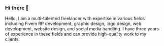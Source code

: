 ### Hi there 👋

Hello, I am a multi-talented freelancer with expertise in various fields including Fivem RP development, graphic design, logo design, web development, website design, and social media handling. I have three years of experience in these fields and can provide high-quality work to my clients.

<!--
**blastersuraj/blastersuraj** is a ✨ _special_ ✨ repository because its `README.md` (this file) appears on your GitHub profile.

Hello, I am a multi-talented freelancer with expertise in various fields including Fivem RP development, graphic design, logo design, web development, website design, and social media handling. I have three years of experience in these fields and can provide high-quality work to my clients.
-->
